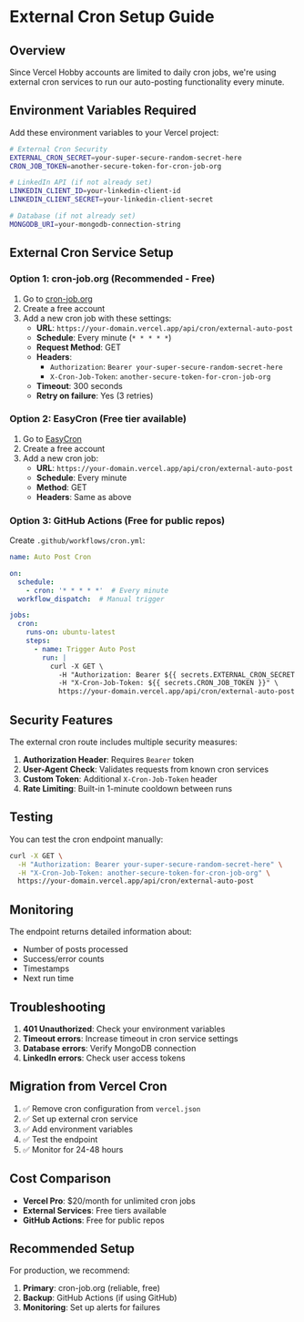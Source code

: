 # External Cron Setup Guide

## Overview
Since Vercel Hobby accounts are limited to daily cron jobs, we're using external cron services to run our auto-posting functionality every minute.

## Environment Variables Required

Add these environment variables to your Vercel project:

```bash
# External Cron Security
EXTERNAL_CRON_SECRET=your-super-secure-random-secret-here
CRON_JOB_TOKEN=another-secure-token-for-cron-job-org

# LinkedIn API (if not already set)
LINKEDIN_CLIENT_ID=your-linkedin-client-id
LINKEDIN_CLIENT_SECRET=your-linkedin-client-secret

# Database (if not already set)
MONGODB_URI=your-mongodb-connection-string
```

## External Cron Service Setup

### Option 1: cron-job.org (Recommended - Free)

1. Go to [cron-job.org](https://cron-job.org)
2. Create a free account
3. Add a new cron job with these settings:
   - **URL**: `https://your-domain.vercel.app/api/cron/external-auto-post`
   - **Schedule**: Every minute (`* * * * *`)
   - **Request Method**: GET
   - **Headers**:
     - `Authorization`: `Bearer your-super-secure-random-secret-here`
     - `X-Cron-Job-Token`: `another-secure-token-for-cron-job-org`
   - **Timeout**: 300 seconds
   - **Retry on failure**: Yes (3 retries)

### Option 2: EasyCron (Free tier available)

1. Go to [EasyCron](https://www.easycron.com)
2. Create a free account
3. Add a new cron job:
   - **URL**: `https://your-domain.vercel.app/api/cron/external-auto-post`
   - **Schedule**: Every minute
   - **Method**: GET
   - **Headers**: Same as above

### Option 3: GitHub Actions (Free for public repos)

Create `.github/workflows/cron.yml`:

```yaml
name: Auto Post Cron

on:
  schedule:
    - cron: '* * * * *'  # Every minute
  workflow_dispatch:  # Manual trigger

jobs:
  cron:
    runs-on: ubuntu-latest
    steps:
      - name: Trigger Auto Post
        run: |
          curl -X GET \
            -H "Authorization: Bearer ${{ secrets.EXTERNAL_CRON_SECRET }}" \
            -H "X-Cron-Job-Token: ${{ secrets.CRON_JOB_TOKEN }}" \
            https://your-domain.vercel.app/api/cron/external-auto-post
```

## Security Features

The external cron route includes multiple security measures:

1. **Authorization Header**: Requires `Bearer` token
2. **User-Agent Check**: Validates requests from known cron services
3. **Custom Token**: Additional `X-Cron-Job-Token` header
4. **Rate Limiting**: Built-in 1-minute cooldown between runs

## Testing

You can test the cron endpoint manually:

```bash
curl -X GET \
  -H "Authorization: Bearer your-super-secure-random-secret-here" \
  -H "X-Cron-Job-Token: another-secure-token-for-cron-job-org" \
  https://your-domain.vercel.app/api/cron/external-auto-post
```

## Monitoring

The endpoint returns detailed information about:
- Number of posts processed
- Success/error counts
- Timestamps
- Next run time

## Troubleshooting

1. **401 Unauthorized**: Check your environment variables
2. **Timeout errors**: Increase timeout in cron service settings
3. **Database errors**: Verify MongoDB connection
4. **LinkedIn errors**: Check user access tokens

## Migration from Vercel Cron

1. ✅ Remove cron configuration from `vercel.json`
2. ✅ Set up external cron service
3. ✅ Add environment variables
4. ✅ Test the endpoint
5. ✅ Monitor for 24-48 hours

## Cost Comparison

- **Vercel Pro**: $20/month for unlimited cron jobs
- **External Services**: Free tiers available
- **GitHub Actions**: Free for public repos

## Recommended Setup

For production, we recommend:
1. **Primary**: cron-job.org (reliable, free)
2. **Backup**: GitHub Actions (if using GitHub)
3. **Monitoring**: Set up alerts for failures
